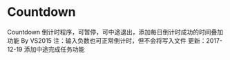 ﻿# Countdown
Countdown 倒计时程序，可暂停，可中途退出，添加每日倒计时成功的时间叠加功能  By VS2015
注：输入负数也可正常倒计时，但不会将写入文件
更新：2017-12-19 添加中途完成任务功能

